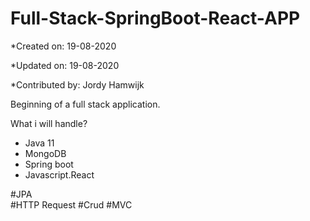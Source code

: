 # Full-Stack-SpringBoot-React-APP

*Created on: 19-08-2020

*Updated on: 19-08-2020

*Contributed by: Jordy Hamwijk



Beginning of a full stack application.

What i will handle?

- Java 11
- MongoDB
- Spring boot
- Javascript.React

#JPA        
#HTTP Request
#Crud
#MVC


<Back-end>           <Front-end>              <Help>
